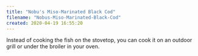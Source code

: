 ```yaml
---
title: "Nobu's Miso-Marinated Black Cod"
filename: "Nobus-Miso-Marinated-Black-Cod"
created: 2020-04-19 16:55:20
---
```

Instead of cooking the fish on the stovetop, you can cook it on an outdoor grill or under the broiler in your oven.
